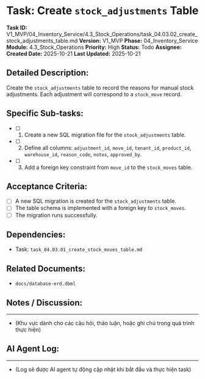 # Task: Create `stock_adjustments` Table

**Task ID:** V1_MVP/04_Inventory_Service/4.3_Stock_Operations/task_04.03.02_create_stock_adjustments_table.md
**Version:** V1_MVP
**Phase:** 04_Inventory_Service
**Module:** 4.3_Stock_Operations
**Priority:** High
**Status:** Todo
**Assignee:** 
**Created Date:** 2025-10-21
**Last Updated:** 2025-10-21

## Detailed Description:
Create the `stock_adjustments` table to record the reasons for manual stock adjustments. Each adjustment will correspond to a `stock_move` record.

## Specific Sub-tasks:
- [ ] 1. Create a new SQL migration file for the `stock_adjustments` table.
- [ ] 2. Define all columns: `adjustment_id`, `move_id`, `tenant_id`, `product_id`, `warehouse_id`, `reason_code`, `notes`, `approved_by`.
- [ ] 3. Add a foreign key constraint from `move_id` to the `stock_moves` table.

## Acceptance Criteria:
- [ ] A new SQL migration is created for the `stock_adjustments` table.
- [ ] The table schema is implemented with a foreign key to `stock_moves`.
- [ ] The migration runs successfully.

## Dependencies:
*   Task: `task_04.03.01_create_stock_moves_table.md`

## Related Documents:
*   `docs/database-erd.dbml`

## Notes / Discussion:
---
*   (Khu vực dành cho các câu hỏi, thảo luận, hoặc ghi chú trong quá trình thực hiện)

## AI Agent Log:
---
*   (Log sẽ được AI agent tự động cập nhật khi bắt đầu và thực hiện task)
